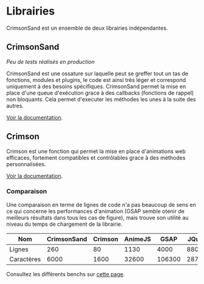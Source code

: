 # Librairies

CrimsonSand est un ensemble de deux librairies indépendantes.

## CrimsonSand

*Peu de tests réalisés en production*

CrimsonSand est une ossature sur laquelle peut se greffer tout un tas de fonctions, modules et plugins, le code est ainsi très léger et correspond uniquement à des besoins spécifiques. CrimsonSand permet la mise en place d'une queue d'exécution grace à des callbacks (fonctions de rappel) non bloquants. Cela permet d'executer les méthodes les unes à la suite des autres.

[Voir la documentation](?page=crimsonsand).

## Crimson

Crimson est une fonction qui permet la mise en place d'animations web efficaces, fortement compatibles et contrôlables grace à des méthodes personnalisées.

[Voir la documentation](?page=crimson).

### Comparaison

Une comparaison en terme de lignes de code n'a pas beaucoup de sens en ce qui concerne les performances d'animation (GSAP semble otenir de meilleurs résultats dans tous les cas de figure), mais trouve son utilité au niveau du temps de chargement de la librairie.

| Nom        | CrimsonSand | Crimson | AnimeJS | GSAP   | JQuery |
|------------|-------------|---------|---------|--------|--------|
| Lignes     |         260 |      80 |    1130 |   4000 |   8800 |
| Caractères |        6000 |    1600 |   32600 | 106300 | 287600 |

Consultez les différents benchs sur [cette page](https://codepen.io/GreenSock/pen/srfxA?editors=1010).